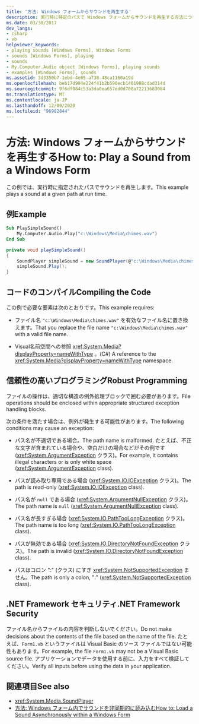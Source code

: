 ```yaml
---
title: '方法: Windows フォームからサウンドを再生する'
description: 実行時に特定のパスで Windows フォームからサウンドを再生する方法について説明します。 また、コードと .NET セキュリティフレームワークをコンパイルする方法についても説明します。
ms.date: 03/30/2017
dev_langs:
- csharp
- vb
helpviewer_keywords:
- playing sounds [Windows Forms], Windows Forms
- sounds [Windows Forms], playing
- sounds
- My.Computer.Audio object [Windows Forms], playing sounds
- examples [Windows Forms], sounds
ms.assetid: 3d3350b7-1ebd-4e05-a738-48ca1160a19d
ms.openlocfilehash: beb17d994e224f41b2b590ecb1401988cdad314d
ms.sourcegitcommit: 9f6df084c53a3da0ea657ed0d708a72213683084
ms.translationtype: MT
ms.contentlocale: ja-JP
ms.lasthandoff: 12/09/2020
ms.locfileid: "96982844"
---
```

# <a name="how-to-play-a-sound-from-a-windows-form"></a><span data-ttu-id="e0a26-104">方法: Windows フォームからサウンドを再生する</span><span class="sxs-lookup"><span data-stu-id="e0a26-104">How to: Play a Sound from a Windows Form</span></span>
<span data-ttu-id="e0a26-105">この例では、実行時に指定されたパスでサウンドを再生します。</span><span class="sxs-lookup"><span data-stu-id="e0a26-105">This example plays a sound at a given path at run time.</span></span>

## <a name="example"></a><span data-ttu-id="e0a26-106">例</span><span class="sxs-lookup"><span data-stu-id="e0a26-106">Example</span></span>

```vb
Sub PlaySimpleSound()
    My.Computer.Audio.Play("c:\Windows\Media\chimes.wav")
End Sub
```

```csharp
private void playSimpleSound()
{
    SoundPlayer simpleSound = new SoundPlayer(@"c:\Windows\Media\chimes.wav");
    simpleSound.Play();
}
```

## <a name="compiling-the-code"></a><span data-ttu-id="e0a26-107">コードのコンパイル</span><span class="sxs-lookup"><span data-stu-id="e0a26-107">Compiling the Code</span></span>
 <span data-ttu-id="e0a26-108">この例で必要な要素は次のとおりです。</span><span class="sxs-lookup"><span data-stu-id="e0a26-108">This example requires:</span></span>

- <span data-ttu-id="e0a26-109">ファイル名 `"c:\Windows\Media\chimes.wav"` を有効なファイル名に置き換えます。</span><span class="sxs-lookup"><span data-stu-id="e0a26-109">That you replace the file name `"c:\Windows\Media\chimes.wav"` with a valid file name.</span></span>

- <span data-ttu-id="e0a26-110">Visual名前空間への参照 <xref:System.Media?displayProperty=nameWithType> 。</span><span class="sxs-lookup"><span data-stu-id="e0a26-110">(C#) A reference to the <xref:System.Media?displayProperty=nameWithType> namespace.</span></span>

## <a name="robust-programming"></a><span data-ttu-id="e0a26-111">信頼性の高いプログラミング</span><span class="sxs-lookup"><span data-stu-id="e0a26-111">Robust Programming</span></span>
 <span data-ttu-id="e0a26-112">ファイルの操作は、適切な構造の例外処理ブロックで囲む必要があります。</span><span class="sxs-lookup"><span data-stu-id="e0a26-112">File operations should be enclosed within appropriate structured exception handling blocks.</span></span>

 <span data-ttu-id="e0a26-113">次の条件を満たす場合は、例外が発生する可能性があります。</span><span class="sxs-lookup"><span data-stu-id="e0a26-113">The following conditions may cause an exception:</span></span>

- <span data-ttu-id="e0a26-114">パス名が不適切である場合。</span><span class="sxs-lookup"><span data-stu-id="e0a26-114">The path name is malformed.</span></span> <span data-ttu-id="e0a26-115">たとえば、不正な文字が含まれている場合や、空白だけの場合などがその例です (<xref:System.ArgumentException> クラス)。</span><span class="sxs-lookup"><span data-stu-id="e0a26-115">For example, it contains illegal characters or is only white space (<xref:System.ArgumentException> class).</span></span>

- <span data-ttu-id="e0a26-116">パスが読み取り専用である場合 (<xref:System.IO.IOException> クラス)。</span><span class="sxs-lookup"><span data-stu-id="e0a26-116">The path is read-only (<xref:System.IO.IOException> class).</span></span>

- <span data-ttu-id="e0a26-117">パス名が `null` である場合 (<xref:System.ArgumentNullException> クラス)。</span><span class="sxs-lookup"><span data-stu-id="e0a26-117">The path name is `null` (<xref:System.ArgumentNullException> class).</span></span>

- <span data-ttu-id="e0a26-118">パス名が長すぎる場合 (<xref:System.IO.PathTooLongException> クラス)。</span><span class="sxs-lookup"><span data-stu-id="e0a26-118">The path name is too long (<xref:System.IO.PathTooLongException> class).</span></span>

- <span data-ttu-id="e0a26-119">パスが無効である場合 (<xref:System.IO.DirectoryNotFoundException> クラス)。</span><span class="sxs-lookup"><span data-stu-id="e0a26-119">The path is invalid (<xref:System.IO.DirectoryNotFoundException> class).</span></span>

- <span data-ttu-id="e0a26-120">パスはコロン ":" (クラス) にすぎ <xref:System.NotSupportedException> ません。</span><span class="sxs-lookup"><span data-stu-id="e0a26-120">The path is only a colon, ":" (<xref:System.NotSupportedException> class).</span></span>

## <a name="net-framework-security"></a><span data-ttu-id="e0a26-121">.NET Framework セキュリティ</span><span class="sxs-lookup"><span data-stu-id="e0a26-121">.NET Framework Security</span></span>
 <span data-ttu-id="e0a26-122">ファイル名からファイルの内容を判断しないでください。</span><span class="sxs-lookup"><span data-stu-id="e0a26-122">Do not make decisions about the contents of the file based on the name of the file.</span></span> <span data-ttu-id="e0a26-123">たとえば、`Form1.vb` というファイルは Visual Basic のソース ファイルではない可能性もあります。</span><span class="sxs-lookup"><span data-stu-id="e0a26-123">For example, the file `Form1.vb` may not be a Visual Basic source file.</span></span> <span data-ttu-id="e0a26-124">アプリケーションでデータを使用する前に、入力をすべて検証してください。</span><span class="sxs-lookup"><span data-stu-id="e0a26-124">Verify all inputs before using the data in your application.</span></span>

## <a name="see-also"></a><span data-ttu-id="e0a26-125">関連項目</span><span class="sxs-lookup"><span data-stu-id="e0a26-125">See also</span></span>

- <xref:System.Media.SoundPlayer>
- [<span data-ttu-id="e0a26-126">方法: Windows フォーム内でサウンドを非同期的に読み込む</span><span class="sxs-lookup"><span data-stu-id="e0a26-126">How to: Load a Sound Asynchronously within a Windows Form</span></span>](how-to-load-a-sound-asynchronously-within-a-windows-form.md)
